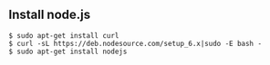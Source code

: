 ## Install node.js  

    $ sudo apt-get install curl  
    $ curl -sL https://deb.nodesource.com/setup_6.x|sudo -E bash -  
    $ sudo apt-get install nodejs  



<!--stackedit_data:
eyJoaXN0b3J5IjpbLTEwNzQ3OTMyMDRdfQ==
-->